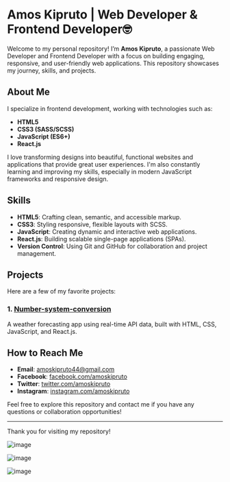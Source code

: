 # Amos Kipruto | Web Developer & Frontend Developer🤓

Welcome to my personal repository! I’m **Amos Kipruto**, a passionate Web Developer and Frontend Developer with a focus on building engaging, responsive, and user-friendly web applications. This repository showcases my journey, skills, and projects.

## About Me

I specialize in frontend development, working with technologies such as:

- **HTML5**
- **CSS3 (SASS/SCSS)**
- **JavaScript (ES6+)**
- **React.js**

I love transforming designs into beautiful, functional websites and applications that provide great user experiences. I'm also constantly learning and improving my skills, especially in modern JavaScript frameworks and responsive design.

## Skills

- **HTML5**: Crafting clean, semantic, and accessible markup.
- **CSS3**: Styling responsive, flexible layouts with SCSS.
- **JavaScript**: Creating dynamic and interactive web applications.
- **React.js**: Building scalable single-page applications (SPAs).
- **Version Control**: Using Git and GitHub for collaboration and project management.
  
 ## Projects

Here are a few of my favorite projects:

### 1. [Number-system-conversion](https://github.com/DevAmo001/Number-system-conversion)
A weather forecasting app using real-time API data, built with HTML, CSS, JavaScript, and React.js.

## How to Reach Me

- **Email**: amoskipruto44@gmail.com
- **Facebook**: [facebook.com/amoskipruto](https://www.facebook.com/amos.brown.98031)
- **Twitter**: [twitter.com/amoskipruto](https://x.com/amos2554brown?t=BhlBO74q1T54N7mGkzugaA&s=09)
- **Instagram**: [instagram.com/amoskipruto](https://www.instagram.com/amoskenbrown?igsh=NHUyNGpjeWg3dGFn)

Feel free to explore this repository and contact me if you have any questions or collaboration opportunities!

---

Thank you for visiting my repository!

![image](https://github.com/user-attachments/assets/524c225b-fb36-4966-9bac-5df7622fd0ea)

![image](https://github.com/user-attachments/assets/0c57df84-10f8-4320-a32c-5a90d72ccaee)

![image](https://github.com/user-attachments/assets/317fc141-9aa7-40d6-9416-012cd89697c1)


